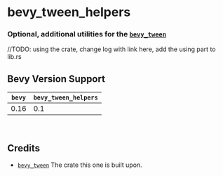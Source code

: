 # bevy_tween_helpers
### Optional, additional utilities for the [`bevy_tween`](https://github.com/Multirious/bevy_tween)

//TODO: using the crate, change log with link here, add the using part to lib.rs

## Bevy Version Support
| `bevy` | `bevy_tween_helpers` |
|--------|----------------------|
| 0.16   | 0.1                  |
<br>

## Credits
- [`bevy_tween`](https://github.com/Multirious/bevy_tween)
  The crate this one is built upon.
